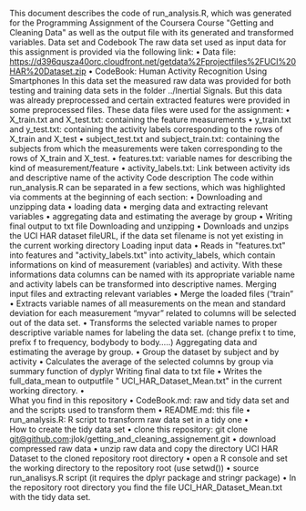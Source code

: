 This document describes the code of run_analysis.R, which was generated for the Programming Assignment of the Coursera Course "Getting and Cleaning Data" as well as the output file with its generated and transformed variables.
Data set and Codebook
The raw data set used as input data for this assignment is provided via the following link:
•	Data file: https://d396qusza40orc.cloudfront.net/getdata%2Fprojectfiles%2FUCI%20HAR%20Dataset.zip
•	CodeBook: Human Activity Recognition Using Smartphones
In this data set the measured raw data was provided for both testing and training data sets in the folder ../Inertial Signals. But this data was already preprocessed and certain extracted features were provided in some preprocessed files. These data files were used for the assignment:
•	X_train.txt and X_test.txt: containing the feature measurements
•	y_train.txt and y_test.txt: containing the activity labels corresponding to the rows of X_train and X_test
•	subject_test.txt and subject_train.txt: containing the subjects from which the measurements were taken corresponding to the rows of X_train and X_test.
•	features.txt: variable names for describing the kind of measurement/feature
•	activity_labels.txt: Link between activity ids and descriptive name of the activity
Code description
The code within run_analysis.R can be separated in a few sections, which was highlighted via comments at the beginning of each section:
•	Downloading and unzipping  data
•	loading data
•	merging data and extracting relevant variables
•	aggregating data and estimating the average by group
•	Writing final output to txt file
Downloading and unzipping 
•	Downloads and unzips the UCI HAR dataset fileURL, if the data set filename is not yet existing in the current working directory
Loading input data
•	Reads in "features.txt" into features and "activity_labels.txt" into activity_labels, which contain informations on kind of measurement (variables) and activity. With these informations data columns can be named with its appropriate variable name and activity labels can be transformed into descriptive names.
Merging input files and extracting relevant variables
•	Merge the loaded files (“train”
•	Extracts variable names of all measurements on the mean and standard deviation for each measurement “myvar”  related to columns will be selected out of the data set.
•	Transforms the selected variable names to proper descriptive variable names for labeling the data set. (change prefix t to time, prefix f to frequency, bodybody to body…..)
Aggregating data and estimating the average by group.
•	Group the dataset by subject and by activity
•	Calculates the average of the selected columns by group via summary function of dyplyr 
Writing final data to txt file
•	Writes the full_data_mean to  outputfile " UCI_HAR_Dataset_Mean.txt" in the current working directory.
•	
What you find in this repository 
•	CodeBook.md: raw and tidy data set and and the scripts used to transform them
•	README.md: this file
•	 run_analysis.R: R script to transform raw data set in a tidy one
•	
How to create the tidy data set
•	clone this repository: git clone git@github.com:jlok/getting_and_cleaning_assignement.git
•	download compressed raw data
•	unzip raw data and copy the directory UCI HAR Dataset to the cloned repository root directory 
•	open a R console and set the working directory to the repository root (use setwd()) 
•	source run_analisys.R script (it requires the dplyr package and stringr package)
•	In the repository root directory you find the file UCI_HAR_Dataset_Mean.txt with the tidy data set.

